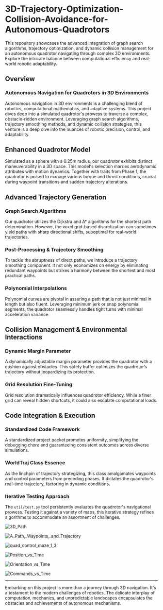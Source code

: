 # 3D-Trajectory-Optimization-Collision-Avoidance-for-Autonomous-Quadrotors
This repository showcases the advanced integration of graph search algorithms, trajectory optimization, and dynamic collision management for an autonomous quadrotor navigating through complex 3D environments. Explore the intricate balance between computational efficiency and real-world robotic adaptability.

## Overview

### Autonomous Navigation for Quadrotors in 3D Environments
Autonomous navigation in 3D environments is a challenging blend of robotics, computational mathematics, and adaptive systems. This project dives deep into a simulated quadrotor's prowess to traverse a complex, obstacle-ridden environment. Leveraging graph search algorithms, trajectory smoothing methods, and dynamic collision strategies, this venture is a deep dive into the nuances of robotic precision, control, and adaptability.

## Enhanced Quadrotor Model
Simulated as a sphere with a 0.25m radius, our quadrotor exhibits distinct maneuverability in a 3D space. This model's selection marries aerodynamic attributes with motion dynamics. Together with traits from Phase 1, the quadrotor is poised to manage various torque and thrust conditions, crucial during waypoint transitions and sudden trajectory alterations.

## Advanced Trajectory Generation

### Graph Search Algorithms
Our quadrotor utilizes the Dijkstra and A* algorithms for the shortest path determination. However, the voxel grid-based discretization can sometimes yield paths with sharp directional shifts, suboptimal for real-world trajectories.

### Post-Processing & Trajectory Smoothing
To tackle the abruptness of direct paths, we introduce a trajectory smoothing component. It not only economizes on energy by eliminating redundant waypoints but strikes a harmony between the shortest and most practical paths.

### Polynomial Interpolations
Polynomial curves are pivotal in assuring a path that is not just minimal in length but also fluent. Leveraging minimum jerk or snap polynomial segments, the quadrotor seamlessly handles tight turns with minimal acceleration variance.

## Collision Management & Environmental Interactions

### Dynamic Margin Parameter
A dynamically adjustable margin parameter provides the quadrotor with a cushion against obstacles. This safety buffer optimizes the quadrotor’s trajectory without jeopardizing its protection.

### Grid Resolution Fine-Tuning
Grid resolution dramatically influences quadrotor efficiency. While a finer grid can reveal hidden shortcuts, it could also escalate computational loads.

## Code Integration & Execution

### Standardized Code Framework
A standardized project packet promotes uniformity, simplifying the debugging chore and guaranteeing consistent outcomes across diverse simulations.

### WorldTraj Class Essence
As the linchpin of trajectory strategizing, this class amalgamates waypoints and control parameters from preceding phases. It dictates the quadrotor's real-time trajectory, factoring in dynamic conditions.

### Iterative Testing Approach
The `util/test.py` tool persistently evaluates the quadrotor's navigational prowess. Testing it against a variety of maps, this iterative strategy refines algorithms to accommodate an assortment of challenges.

![3D_Path](https://github.com/Saibernard/3D-Trajectory-Optimization-Collision-Avoidance-for-Autonomous-Quadrotors/assets/112599512/9bf0e7db-a249-4b39-bc51-0efb2453c6cc)

![A_Path,_Waypoints,_and_Trajectory](https://github.com/Saibernard/3D-Trajectory-Optimization-Collision-Avoidance-for-Autonomous-Quadrotors/assets/112599512/11672668-a4d8-4143-9ad0-fa531fedf012)

![quad_control_maze_1_3](https://github.com/Saibernard/3D-Trajectory-Optimization-Collision-Avoidance-for-Autonomous-Quadrotors/assets/112599512/91f07a88-de45-4f85-ab91-e79b71a800aa)

![Position_vs_Time](https://github.com/Saibernard/3D-Trajectory-Optimization-Collision-Avoidance-for-Autonomous-Quadrotors/assets/112599512/7247c5cb-657a-4cfa-945c-b77e6b1a2fc4)

![Orientation_vs_Time](https://github.com/Saibernard/3D-Trajectory-Optimization-Collision-Avoidance-for-Autonomous-Quadrotors/assets/112599512/75d1bb44-04ad-46b8-ba41-b1a1634f8e2d)

![Commands_vs_Time](https://github.com/Saibernard/3D-Trajectory-Optimization-Collision-Avoidance-for-Autonomous-Quadrotors/assets/112599512/8257a815-1b5c-4cfd-90bc-bd4cf5eabef7)


---

Embarking on this project is more than a journey through 3D navigation. It's a testament to the modern challenges of robotics. The delicate interplay of computation, mechanics, and unpredictable landscapes encapsulates the obstacles and achievements of autonomous mechanisms.
